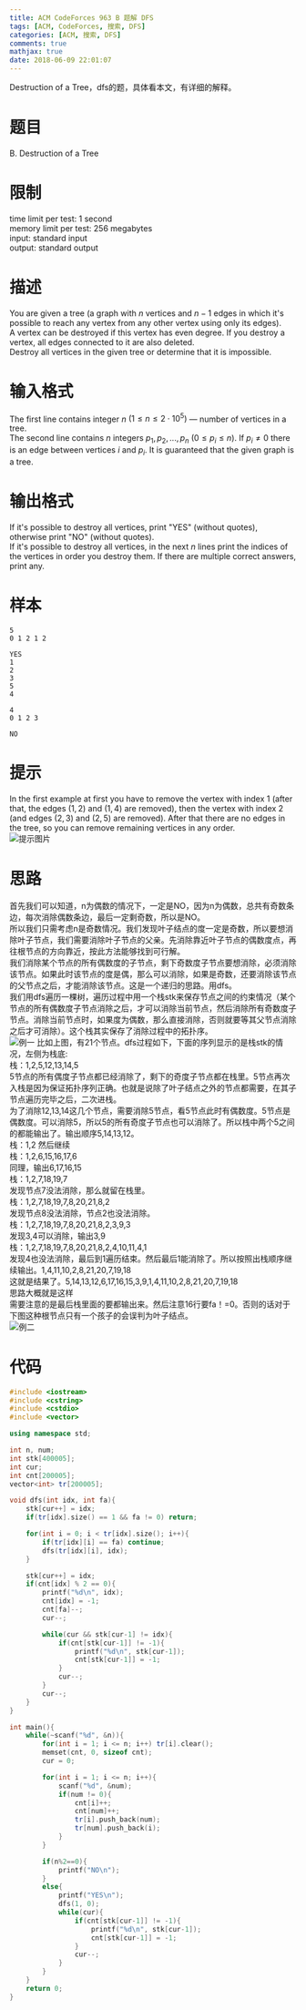 ```yaml
---
title: ACM CodeForces 963 B 题解 DFS
tags: [ACM, CodeForces, 搜索, DFS]
categories: [ACM, 搜索, DFS]
comments: true
mathjax: true
date: 2018-06-09 22:01:07
---
```

Destruction of a Tree，dfs的题，具体看本文，有详细的解释。  

<!-- more -->

# 题目
B. Destruction of a Tree  

# 限制
time limit per test: 1 second  
memory limit per test: 256 megabytes  
input: standard input  
output: standard output  

# 描述
You are given a tree (a graph with $n$ vertices and $n-1$ edges in which it's possible to reach any vertex from any other vertex using only its edges).  
A vertex can be destroyed if this vertex has even degree. If you destroy a vertex, all edges connected to it are also deleted.  
Destroy all vertices in the given tree or determine that it is impossible.  

# 输入格式
The first line contains integer $n$ $(1 \le n \le 2 \cdot 10^5)$ — number of vertices in a tree.  
The second line contains $n$ integers $p_1,p_2,...,p_n$ $(0 \le p_i \le n)$. If $p_i \ne 0$ there is an edge between vertices $i$ and $p_i$. It is guaranteed that the given graph is a tree.  

# 输出格式
If it's possible to destroy all vertices, print "YES" (without quotes), otherwise print "NO" (without quotes).  
If it's possible to destroy all vertices, in the next $n$ lines print the indices of the vertices in order you destroy them. If there are multiple correct answers, print any.  

# 样本
```
5
0 1 2 1 2
```
```
YES
1
2
3
5
4
```
```
4
0 1 2 3
```
```
NO
```

# 提示
In the first example at first you have to remove the vertex with index $1$ (after that, the edges $(1, 2)$ and $(1, 4)$ are removed), then the vertex with index $2$ (and edges $(2, 3)$ and $(2, 5)$ are removed). After that there are no edges in the tree, so you can remove remaining vertices in any order.  
![提示图片](http://images.yunhao.space/pica/acm-cf-963b-dfs/note.png)

# 思路
首先我们可以知道，n为偶数的情况下，一定是NO，因为n为偶数，总共有奇数条边，每次消除偶数条边，最后一定剩奇数，所以是NO。  
所以我们只需考虑n是奇数情况。我们发现叶子结点的度一定是奇数，所以要想消除叶子节点，我们需要消除叶子节点的父亲。先消除靠近叶子节点的偶数度点，再往根节点的方向靠近，按此方法能够找到可行解。  
我们消除某个节点的所有偶数度的子节点，剩下奇数度子节点要想消除，必须消除该节点。如果此时该节点的度是偶，那么可以消除，如果是奇数，还要消除该节点的父节点之后，才能消除该节点。这是一个递归的思路。用dfs。  
我们用dfs遍历一棵树，遍历过程中用一个栈stk来保存节点之间的约束情况（某个节点的所有偶数度子节点消除之后，才可以消除当前节点，然后消除所有奇数度子节点。消除当前节点时，如果度为偶数，那么直接消除，否则就要等其父节点消除之后才可消除）。这个栈其实保存了消除过程中的拓扑序。  
![例一](http://images.yunhao.space/pica/acm-cf-963b-dfs/normal.png)
比如上图，有21个节点。dfs过程如下，下面的序列显示的是栈stk的情况，左侧为栈底:  
栈：1,2,5,12,13,14,5  
5节点的所有偶度子节点都已经消除了，剩下的奇度子节点都在栈里。5节点再次入栈是因为保证拓扑序列正确。也就是说除了叶子结点之外的节点都需要，在其子节点遍历完毕之后，二次进栈。  
为了消除12,13,14这几个节点，需要消除5节点，看5节点此时有偶数度。5节点是偶数度。可以消除5，所以5的所有奇度子节点也可以消除了。所以栈中两个5之间的都能输出了。输出顺序5,14,13,12。  
栈：1,2
然后继续  
栈：1,2,6,15,16,17,6  
同理，输出6,17,16,15  
栈：1,2,7,18,19,7  
发现节点7没法消除，那么就留在栈里。  
栈：1,2,7,18,19,7,8,20,21,8,2  
发现节点8没法消除，节点2也没法消除。  
栈：1,2,7,18,19,7,8,20,21,8,2,3,9,3  
发现3,4可以消除，输出3,9  
栈：1,2,7,18,19,7,8,20,21,8,2,4,10,11,4,1  
发现4也没法消除，最后到1遍历结束。然后最后1能消除了。所以按照出栈顺序继续输出。1,4,11,10,2,8,21,20,7,19,18  
这就是结果了。5,14,13,12,6,17,16,15,3,9,1,4,11,10,2,8,21,20,7,19,18  
思路大概就是这样  
需要注意的是最后栈里面的要都输出来。然后注意16行要fa！=0。否则的话对于下图这种根节点只有一个孩子的会误判为叶子结点。  
![例二](http://images.yunhao.space/pica/acm-cf-963b-dfs/special.png)

# 代码
```c++
#include <iostream>
#include <cstring>
#include <cstdio>
#include <vector>

using namespace std;

int n, num;
int stk[400005];
int cur;
int cnt[200005];
vector<int> tr[200005];

void dfs(int idx, int fa){
    stk[cur++] = idx;
    if(tr[idx].size() == 1 && fa != 0) return;

    for(int i = 0; i < tr[idx].size(); i++){
        if(tr[idx][i] == fa) continue;
        dfs(tr[idx][i], idx);
    }

    stk[cur++] = idx;
    if(cnt[idx] % 2 == 0){
        printf("%d\n", idx);
        cnt[idx] = -1;
        cnt[fa]--;
        cur--;

        while(cur && stk[cur-1] != idx){
            if(cnt[stk[cur-1]] != -1){
                printf("%d\n", stk[cur-1]);
                cnt[stk[cur-1]] = -1;
            }
            cur--;
        }
        cur--;
    }
}

int main(){
    while(~scanf("%d", &n)){
        for(int i = 1; i <= n; i++) tr[i].clear();
        memset(cnt, 0, sizeof cnt);
        cur = 0;

        for(int i = 1; i <= n; i++){
            scanf("%d", &num);
            if(num != 0){
                cnt[i]++;
                cnt[num]++;
                tr[i].push_back(num);
                tr[num].push_back(i);
            }
        }

        if(n%2==0){
            printf("NO\n");
        }
        else{
            printf("YES\n");
            dfs(1, 0);
            while(cur){
                if(cnt[stk[cur-1]] != -1){
                    printf("%d\n", stk[cur-1]);
                    cnt[stk[cur-1]] = -1;
                }
                cur--;
            }
        }
    }
    return 0;
}

```